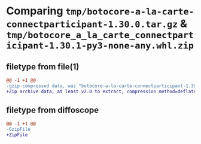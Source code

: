 # Comparing `tmp/botocore-a-la-carte-connectparticipant-1.30.0.tar.gz` & `tmp/botocore_a_la_carte_connectparticipant-1.30.1-py3-none-any.whl.zip`

## filetype from file(1)

```diff
@@ -1 +1 @@
-gzip compressed data, was "botocore-a-la-carte-connectparticipant-1.30.0.tar", last modified: Tue Jul  4 01:44:20 2023, max compression
+Zip archive data, at least v2.0 to extract, compression method=deflate
```

## filetype from diffoscope

```diff
@@ -1 +1 @@
-GzipFile
+ZipFile
```

